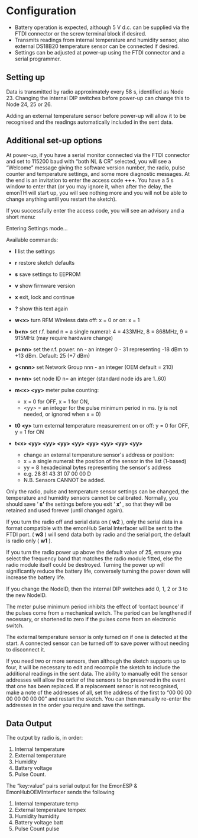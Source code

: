 # Configuration

- Battery operation is expected, although 5 V d.c. can be supplied via the FTDI connector or the screw terminal block if desired.
- Transmits readings from internal temperature and humidity sensor, also external DS18B20 temperature sensor can be connected if desired.
- Settings can be adjusted at power-up using the FTDI connector and a serial programmer.

## Setting up

Data is transmitted by radio approximately every 58 s, identified as Node 23. Changing the internal DIP switches before power-up can change this to Node 24, 25 or 26.

Adding an external temperature sensor before power-up will allow it to be recognised and the readings automatically included in the sent data.

## Additional set-up options

At power-up, if you have a serial monitor connected via the FTDI connector and set to 115200 baud with “both NL & CR” selected, you will see a “Welcome” message giving the software version number, the radio, pulse counter and temperature settings, and some more diagnostic messages. At the end is an invitation to enter the access code **+++**. You have a 5 s window to enter that (or you may ignore it, when after the delay, the emonTH will start up, you will see nothing more and you will not be able to change anything until you restart the sketch).

If you successfully enter the access code, you will see an advisory and a short menu:

Entering Settings mode...

Available commands:

- **l** list the settings
- **r** restore sketch defaults
- **s** save settings to EEPROM
- **v** show firmware version
- **x** exit, lock and continue
- **?** show this text again

- **w\<x\>** turn RFM Wireless data off: x = 0 or on: x = 1
- **b\<n\>** set r.f. band n = a single numeral: 4 = 433MHz, 8 = 868MHz, 9 = 915MHz (may require hardware change)
- **p\<nn\>** set the r.f. power. nn - an integer 0 - 31 representing -18 dBm to +13 dBm. Default: 25 (+7 dBm)
- **g\<nnn\>** set Network Group nnn - an integer (OEM default = 210)
- **n\<nn\>** set node ID n= an integer (standard node ids are 1..60)

- **m\<x\> \<yy\>** meter pulse counting:
  - x = 0 for OFF, x = 1 for ON, 
  - \<yy\> = an integer for the pulse minimum period in ms. (y is not needed, or ignored when x = 0)

- **t0 \<y\>** turn external temperature measurement on or off: y = 0 for OFF, y = 1 for ON

- **t\<x\> \<yy\> \<yy\> \<yy\> \<yy\> \<yy\> \<yy\> \<yy\> \<yy\>**
  - change an external temperature sensor's address or position:
  - x = a single numeral: the position of the sensor in the list (1-based)
  - yy = 8 hexadecimal bytes representing the sensor's address
  - e.g. 28 81 43 31 07 00 00 D
  - N.B. Sensors CANNOT be added.

Only the radio, pulse and temperature sensor settings can be changed, the temperature and humidity sensors cannot be calibrated. Normally, you should save ‘ **s’** the settings before you exit ‘ **x’** , so that they will be retained and used forever (until changed again).

If you turn the radio off and serial data on ( **w2** ), only the serial data in a format compatible with the emonHub Serial Interfacer will be sent to the FTDI port. ( **w3** ) will send data both by radio and the serial port, the default is radio only ( **w1** ).

If you turn the radio power up above the default value of 25, ensure you select the frequency band that matches the radio module fitted, else the radio module itself could be destroyed. Turning the power up will significantly reduce the battery life, conversely turning the power down will increase the battery life.

If you change the NodeID, then the internal DIP switches add 0, 1, 2 or 3 to the new NodeID.

The meter pulse minimum period inhibits the effect of ‘contact bounce’ if the pulses come from a mechanical switch. The period can be lengthened if necessary, or shortened to zero if the pulses come from an electronic switch.

The external temperature sensor is only turned on if one is detected at the start. A connected sensor can be turned off to save power without needing to disconnect it.

If you need two or more sensors, then although the sketch supports up to four, it will be necessary to edit and recompile the sketch to include the additional readings in the sent data. The ability to manually edit the sensor addresses will allow the order of the sensors to be preserved in the event that one has been replaced. If a replacement sensor is not recognised, make a note of the addresses of all, set the address of the first to “00 00 00 00 00 00 00 00” and restart the sketch. You can then manually re-enter the addresses in the order you require and save the settings.

## Data Output

The output by radio is, in order:

1. Internal temperature
2. External temperature
3. Humidity
4. Battery voltage
5. Pulse Count.

The “key:value” pairs serial output for the EmonESP & EmonHubOEMInterfacer sends the following

1. Internal temperature temp
2. External temperature tempex
3. Humidity humidity
4. Battery voltage batt
5. Pulse Count pulse
